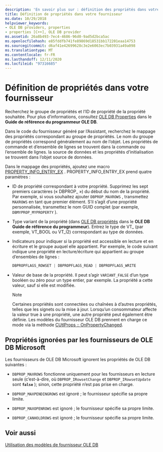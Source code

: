 ```yaml
---
description: 'En savoir plus sur : définition des propriétés dans votre fournisseur'
title: Définition de propriétés dans votre fournisseur
ms.date: 10/29/2018
helpviewer_keywords:
- OLE DB providers, properties
- properties [C++], OLE DB provider
ms.assetid: 26a8b493-7ec4-4686-96d0-9ad5d2bca5ac
ms.openlocfilehash: e85fddfb741fe89869d18531bb172201eaa14753
ms.sourcegitcommit: d6af41e42699628c3e2e6063ec7b03931a49a098
ms.translationtype: MT
ms.contentlocale: fr-FR
ms.lasthandoff: 12/11/2020
ms.locfileid: "97316685"
---
```

# <a name="setting-properties-in-your-provider"></a>Définition de propriétés dans votre fournisseur

Recherchez le groupe de propriétés et l’ID de propriété de la propriété souhaitée. Pour plus d’informations, consultez [OLE DB Properties](/previous-versions/windows/desktop/ms722734(v=vs.85)) dans le **Guide de référence du programmeur OLE DB**.

Dans le code du fournisseur généré par l’Assistant, recherchez le mappage des propriétés correspondant au groupe de propriétés. Le nom du groupe de propriétés correspond généralement au nom de l’objet. Les propriétés de commande et d’ensemble de lignes se trouvent dans la commande ou l’ensemble de lignes. la source de données et les propriétés d’initialisation se trouvent dans l’objet source de données.

Dans le mappage des propriétés, ajoutez une macro [PROPERTY_INFO_ENTRY_EX](./macros-for-ole-db-provider-templates.md#property_info_entry_ex) . PROPERTY_INFO_ENTRY_EX prend quatre paramètres :

- ID de propriété correspondant à votre propriété. Supprimez les sept premiers caractères (« DBPROP_ ») du début du nom de la propriété. Par exemple, si vous souhaitez ajouter `DBPROP_MAXROWS` , transmettez `MAXROWS` en tant que premier élément. S’il s’agit d’une propriété personnalisée, transmettez le nom GUID complet (par exemple, `DBMYPROP_MYPROPERTY` ).

- Type variant de la propriété (dans [OLE DB propriétés](/previous-versions/windows/desktop/ms722734(v=vs.85)) dans le **OLE DB Guide de référence du programmeur**). Entrez le type de VT_ (par exemple, VT_BOOL ou VT_I2) correspondant au type de données.

- Indicateurs pour indiquer si la propriété est accessible en lecture et en écriture et le groupe auquel elle appartient. Par exemple, le code suivant indique une propriété en lecture/écriture qui appartient au groupe d’ensembles de lignes :

    ```cpp
    DBPROPFLAGS_ROWSET | DBPROPFLAGS_READ | DBPROPFLAGS_WRITE
    ```

- Valeur de base de la propriété. Il peut s’agir `VARIANT_FALSE` d’un type booléen ou zéro pour un type entier, par exemple. La propriété a cette valeur, sauf si elle est modifiée.

    > [!NOTE]
    > Certaines propriétés sont connectées ou chaînées à d’autres propriétés, telles que les signets ou la mise à jour. Lorsqu’un consommateur affecte la valeur true à une propriété, une autre propriété peut également être définie. Les modèles du fournisseur OLE DB prennent en charge ce mode via la méthode [CUtlProps :: OnPropertyChanged](./cutlprops-class.md#onpropertychanged).

## <a name="properties-ignored-by-microsoft-ole-db-providers"></a>Propriétés ignorées par les fournisseurs de OLE DB Microsoft

Les fournisseurs de OLE DB Microsoft ignorent les propriétés de OLE DB suivantes :

- `DBPROP_MAXROWS` fonctionne uniquement pour les fournisseurs en lecture seule (c’est-à-dire, où `DBPROP_IRowsetChange` et `DBPROP_IRowsetUpdate` sont **`false`** ); sinon, cette propriété n’est pas prise en charge.

- `DBPROP_MAXPENDINGROWS` est ignoré ; le fournisseur spécifie sa propre limite.

- `DBPROP_MAXOPENROWS` est ignoré ; le fournisseur spécifie sa propre limite.

- `DBPROP_CANHOLDROWS` est ignoré ; le fournisseur spécifie sa propre limite.

## <a name="see-also"></a>Voir aussi

[Utilisation des modèles de fournisseur OLE DB](../../data/oledb/working-with-ole-db-provider-templates.md)
